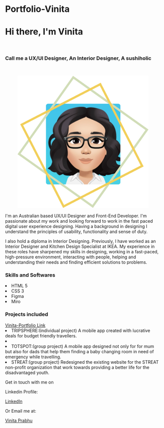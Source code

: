 # Portfolio-Vinita
<div class="text">
                    <h1>Hi there, I'm  Vinita</h1>
                    <br>
                    <h3>Call me a UX/UI Designer, An Interior Designer, A sushiholic</h3>
                    </br>
                    <figure>
                    <img src="./assets/images/profilepicture1.png" alt="Anime Vinita" class="center">
                    </figure>
                    <p>I'm an Australian based UX/UI Designer and Front-End Developer.
                        I'm passionate about my work and looking forward to work in the fast paced digital user
                        experience
                        designing.
                        Having a background in designing I understand the principles of usability, functionality and
                        sense
                        of duty.
                    </p>
                    <p>I also hold a diploma in Interior Designing. Previously, I have worked as an Interior
                        Designer
                        and
                        Kitchen Design Specialist at IKEA. My experience in these roles have sharpened my skills in
                        designing, working in a fast-paced, high-pressure environment, interacting with people,
                        helping
                        and
                        understanding their needs and finding efficient solutions to problems.</p>

<div class="skills">
            <h3>Skills and Softwares </h3>
            <li>HTML 5</li>
            <li>CSS 3</li>
            <li>Figma</li>
            <li>Miro</li>
</div>

<div class="link">
            <h3>Projects included</h3>
            <a href="https://vinitapp.github.io/Portfolio-Vinita/">Vinita-Portfolio Link </a>
            <li>TRIPSPHERE:(individual project) A mobile app created with lucrative deals for budget friendly travellers.<li>
            <li>TOTSPOT:(group project) A mobile app designed not only for for mum but also for dads that help them finding a baby changing room in need of emergency while travelling.
            <li>STREAT:(group project) Redesigned the existing website for the STREAT non-profit organization that work towards providing a better life for the disadvantaged youth. </li>
</div>
            

<div class="contact">
            <p>Get in touch with me on</p>
            <p>Linkedin Profile:</p><a href="https://www.linkedin.com/in/vinita-prabhu-10229722b/">LinkedIn</a>
            <p>Or Email me at:</p><a href="mailto:vinita@prabhu.com.au">Vinita Prabhu</a>
</div>



            